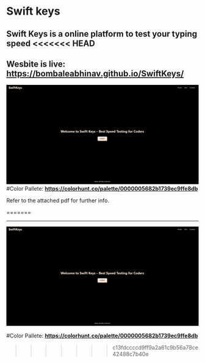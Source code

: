 # Swift keys
**Swift Keys is a online platform to test your typing speed**
<<<<<<< HEAD
---
Wesbite is live: https://bombaleabhinav.github.io/SwiftKeys/
---
![alt text](image.png)
#Color Pallete: 
**https://colorhunt.co/palette/0000005682b1739ec9ffe8db**

Refer to the attached pdf for further info.


=======

---
![alt text](image.png)

#Color Pallete: 
**https://colorhunt.co/palette/0000005682b1739ec9ffe8db**
>>>>>>> c13fdccccd9ff9a2a61c9b56a78ce42488c7b40e
